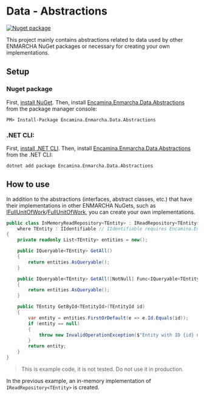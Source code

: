 ﻿# Data - Abstractions

[![Nuget package](https://img.shields.io/nuget/v/Encamina.Enmarcha.Data.Abstractions)](https://www.nuget.org/packages/Encamina.Enmarcha.Data.Abstractions)

This project mainly contains abstractions related to data used by other ENMARCHA NuGet packages or necessary for creating your own implementations.

## Setup

### Nuget package

First, [install NuGet](http://docs.nuget.org/docs/start-here/installing-nuget). Then, install [Encamina.Enmarcha.Data.Abstractions](https://www.nuget.org/packages/Encamina.Enmarcha.Data.Abstractions) from the package manager console:

    PM> Install-Package Encamina.Enmarcha.Data.Abstractions

### .NET CLI:

First, [install .NET CLI](https://learn.microsoft.com/en-us/dotnet/core/tools/). Then, install [Encamina.Enmarcha.Data.Abstractions](https://www.nuget.org/packages/Encamina.Enmarcha.Data.Abstractions) from the .NET CLI:

    dotnet add package Encamina.Enmarcha.Data.Abstractions

## How to use

In addition to the abstractions (interfaces, abstract classes, etc.) that have their implementations in other ENMARCHA NuGets, such as [IFullUnitOfWork](./IFullUnitOfWork.cs)/[FullUnitOfWork](../Encamina.Enmarcha.Data.EntityFramework/FullUnitOfWork.cs), you can create your own implementations.
 
```csharp
public class InMemoryReadRepository<TEntity> : IReadRepository<TEntity> 
    where TEntity : IIdentifiable // IIdentifiable requires Encamina.Enmarcha.Entities.Abstractions nuget
{
    private readonly List<TEntity> entities = new();

    public IQueryable<TEntity> GetAll()
    {
        return entities.AsQueryable();
    }

    public IQueryable<TEntity> GetAll([NotNull] Func<IQueryable<TEntity>, IQueryable<TEntity>> queryFunction)
    {
        return entities.AsQueryable();
    }

    public TEntity GetById<TEntityId>(TEntityId id)
    {
        var entity = entities.FirstOrDefault(e => e.Id.Equals(id));
        if (entity == null)
        {
            throw new InvalidOperationException($"Entity with ID {id} not found.");
        }
        return entity;
    }
} 
```
> This is example code, it is not tested. Do not use it in production.

In the previous example, an in-memory implementation of `IReadRepository<TEntity>` is created.